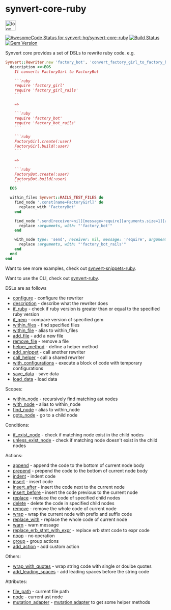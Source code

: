 # synvert-core-ruby

<img src="https://synvert.net/img/logo_96.png" alt="logo" width="32" height="32" />

[![AwesomeCode Status for synvert-hq/synvert-core-ruby](https://awesomecode.io/projects/033f7f02-7b22-41c3-a902-fca37f1ec72a/status)](https://awesomecode.io/repos/synvert-hq/synvert-core-ruby)
[![Build Status](https://github.com/synvert-hq/synvert-core-ruby/actions/workflows/main.yml/badge.svg)](https://github.com/synvert-hq/synvert-core-ruby/actions/workflows/main.yml)
[![Gem Version](https://img.shields.io/gem/v/synvert-core.svg)](https://rubygems.org/gems/synvert-core)

Synvert core provides a set of DSLs to rewrite ruby code. e.g.

```ruby
Synvert::Rewriter.new 'factory_bot', 'convert_factory_girl_to_factory_bot' do
  description <<~EOS
    It converts FactoryGirl to FactoryBot

    ```ruby
    require 'factory_girl'
    require 'factory_girl_rails'
    ```

    =>

    ```ruby
    require 'factory_bot'
    require 'factory_bot_rails'
    ```

    ```ruby
    FactoryGirl.create(:user)
    FactoryGirl.build(:user)
    ```

    =>

    ```ruby
    FactoryBot.create(:user)
    FactoryBot.build(:user)
    ```
  EOS

  within_files Synvert::RAILS_TEST_FILES do
    find_node '.const[name=FactoryGirl]' do
      replace_with 'FactoryBot'
    end

    find_node ".send[receiver=nil][message=require][arguments.size=1][arguments.first='factory_girl']" do
      replace :arguments, with: "'factory_bot'"
    end

    with_node type: 'send', receiver: nil, message: 'require', arguments: { size: 1, first: "'factory_girl_rails'" } do
      replace :arguments, with: "'factory_bot_rails'"
    end
  end
end
```

Want to see more examples, check out [synvert-snippets-ruby](https://github.com/synvert-hq/synvert-snippets-ruby).

Want to use the CLI, check out [synvert-ruby](https://github.com/synvert-hq/synvert-ruby).

DSLs are as follows

* [configure](https://synvert-hq.github.io/synvert-core-ruby/Synvert/Core/Rewriter.html#configure-instance_method) - configure the rewriter
* [description](https://synvert-hq.github.io/synvert-core-ruby/Synvert/Core/Rewriter.html#description-instance_method) - describe what the rewriter does
* [if_ruby](https://synvert-hq.github.io/synvert-core-ruby/Synvert/Core/Rewriter.html#if_ruby-instance_method) - check if ruby version is greater than or equal to the specified ruby version
* [if_gem](https://synvert-hq.github.io/synvert-core-ruby/Synvert/Core/Rewriter.html#if_gem-instance_method) - compare version of specified gem
* [within_files](https://synvert-hq.github.io/synvert-core-ruby/Synvert/Core/Rewriter.html#within_files-instance_method) - find specified files
* [within_file](https://synvert-hq.github.io/synvert-core-ruby/Synvert/Core/Rewriter.html#within_file-instance_method) - alias to within_files
* [add_file](https://synvert-hq.github.io/synvert-core-ruby/Synvert/Core/Rewriter.html#add_file-instance_method) - add a new file
* [remove_file](https://synvert-hq.github.io/synvert-core-ruby/Synvert/Core/Rewriter.html#remove_file-instance_method) - remove a file
* [helper_method](https://synvert-hq.github.io/synvert-core-ruby/Synvert/Core/Rewriter.html#helper_method-instance_method) - define a helper method
* [add_snippet](https://synvert-hq.github.io/synvert-core-ruby/Synvert/Core/Rewriter.html#add_snippet-instance_method) - call another rewriter
* [call_helper](https://synvert-hq.github.io/synvert-core-ruby/Synvert/Core/Rewriter.html#call_helper-instance_method) - call a shared rewriter
* [with_configurations](https://synvert-hq.github.io/synvert-core-ruby/Synvert/Core/Rewriter.html#with_configurations-instance_method) - execute a block of code with temporary configurations
* [save_data](https://synvert-hq.github.io/synvert-core-ruby/Synvert/Core/Rewriter.html#save_data-instance_method) - save data
* [load_data](https://synvert-hq.github.io/synvert-core-ruby/Synvert/Core/Rewriter.html#load_data-instance_method) - load data

Scopes:

* [within_node](https://synvert-hq.github.io/synvert-core-ruby/Synvert/Core/Rewriter/Instance.html#within_node-instance_method) - recursively find matching ast nodes
* [with_node](https://synvert-hq.github.io/synvert-core-ruby/Synvert/Core/Rewriter/Instance.html#with_node-instance_method) - alias to within_node
* [find_node](https://synvert-hq.github.io/synvert-core-ruby/Synvert/Core/Rewriter/Instance.html#find_node-instance_method) - alias to within_node
* [goto_node](https://synvert-hq.github.io/synvert-core-ruby/Synvert/Core/Rewriter/Instance.html#goto_node-instance_method) - go to a child node

Conditions:

* [if_exist_node](https://synvert-hq.github.io/synvert-core-ruby/Synvert/Core/Rewriter/Instance.html#if_exist_node-instance_method) - check if matching node exist in the child nodes
* [unless_exist_node](https://synvert-hq.github.io/synvert-core-ruby/Synvert/Core/Rewriter/Instance.html#unless_exist_node-instance_method) - check if matching node doesn't exist in the child nodes

Actions:

* [append](https://synvert-hq.github.io/synvert-core-ruby/Synvert/Core/Rewriter/Instance.html#append-instance_method) - append the code to the bottom of current node body
* [prepend](https://synvert-hq.github.io/synvert-core-ruby/Synvert/Core/Rewriter/Instance.html#prepend-instance_method) - prepend the code to the bottom of current node body
* [indent](https://synvert-hq.github.io/synvert-core-ruby/Synvert/Core/Rewriter/Instance.html#indent-instance_method) - indent code
* [insert](https://synvert-hq.github.io/synvert-core-ruby/Synvert/Core/Rewriter/Instance.html#insert-instance_method) - insert code
* [insert_after](https://synvert-hq.github.io/synvert-core-ruby/Synvert/Core/Rewriter/Instance.html#insert_after-instance_method) - insert the code next to the current node
* [insert_before](https://synvert-hq.github.io/synvert-core-ruby/Synvert/Core/Rewriter/Instance.html#insert_before-instance_method) - insert the code previous to the current node
* [replace](https://synvert-hq.github.io/synvert-core-ruby/Synvert/Core/Rewriter/Instance.html#replace-instance_method) - replace the code of specified child nodes
* [delete](https://synvert-hq.github.io/synvert-core-ruby/Synvert/Core/Rewriter/Instance.html#delete-instance_method) - delete the code in specified child nodes
* [remove](https://synvert-hq.github.io/synvert-core-ruby/Synvert/Core/Rewriter/Instance.html#remove-instance_method) - remove the whole code of current node
* [wrap](https://synvert-hq.github.io/synvert-core-ruby/Synvert/Core/Rewriter/Instance.html#wrap-instance_method) - wrap the current node with prefix and suffix code
* [replace_with](https://synvert-hq.github.io/synvert-core-ruby/Synvert/Core/Rewriter/Instance.html#replace_with-instance_method) - replace the whole code of current node
* [warn](https://synvert-hq.github.io/synvert-core-ruby/Synvert/Core/Rewriter/Instance.html#warn-instance_method) - warn message
* [replace_erb_stmt_with_expr](https://synvert-hq.github.io/synvert-core-ruby/Synvert/Core/Rewriter/Instance.html#replace_erb_stmt_with_expr-instance_method) - replace erb stmt code to expr code
* [noop](https://synvert-hq.github.io/synvert-core-ruby/Synvert/Core/Rewriter/Instance.html#noop-instance_method) - no operation
* [group](https://synvert-hq.github.io/synvert-core-ruby/Synvert/Core/Rewriter/Instance.html#group-instance_method) - group actions
* [add_action](https://synvert-hq.github.io/synvert-core-ruby/Synvert/Core/Rewriter/Instance.html#add_action-instance_method) - add custom action

Others:

* [wrap_with_quotes](https://synvert-hq.github.io/synvert-core-ruby/Synvert/Core/Rewriter/Instance.html#wrap_with_quotes-instance_method) - wrap string code with single or doulbe quotes
* [add_leading_spaces](https://synvert-hq.github.io/synvert-core-ruby/Synvert/Core/Rewriter/Instance.html#add_leading_spaces-instance_method) - add leading spaces before the string code


Attributes:

* [file_path](https://synvert-hq.github.io/synvert-core-ruby/Synvert/Core/Rewriter/Instance.html#file_path-instance_method) - current file path
* [node](https://synvert-hq.github.io/synvert-core-ruby/Synvert/Core/Rewriter/Instance.html#node-instance_method) - current ast node
* [mutation_adapter](https://synvert-hq.github.io/synvert-core-ruby/Synvert/Core/Rewriter/Instance.html#mutation_adapter-instance_method) - [mutation adapter](https://synvert-hq.github.io/node-mutation-ruby/NodeMutation/Adapter.html) to get some helper methods
